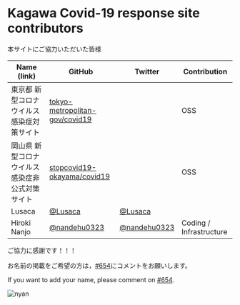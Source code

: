 Kagawa Covid-19 response site contributors
============================================

本サイトにご協力いただいた皆様

| Name (link) | GitHub | Twitter | Contribution |
| --- | --- | --- | --- |
| 東京都 新型コロナウイルス感染症対策サイト | [tokyo-metropolitan-gov/covid19](https://github.com/tokyo-metropolitan-gov/covid19) | | OSS |
| 岡山県 新型コロナウイルス感染症非公式対策サイト | [stopcovid19-okayama/covid19](https://github.com/stopcovid19-okayama/covid19) | | OSS |
| Lusaca | [@Lusaca](https://github.com/Lusaca) | [@Lusaca](https://twitter.com/Luscaca_) | |
| Hiroki Nanjo | [@nandehu0323](https://github.com/nandehu0323) | [@nandehu0323](https://twitter.com/nandehu0323) | Coding / Infrastructure |

ご協力に感謝です！！！

お名前の掲載をご希望の方は，[#654](https://github.com/tokyo-metropolitan-gov/covid19/issues/654)にコメントをお願いします。

If you want to add your name, please comment on [#654](https://github.com/tokyo-metropolitan-gov/covid19/issues/654).

![nyan](https://i.gyazo.com/f04e7468ea6e4bb6e87f6817fea980f9.gif)